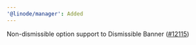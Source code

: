 ```yaml
---
'@linode/manager': Added
---
```


Non-dismissible option support to Dismissible Banner ([#12115](https://github.com/linode/manager/pull/12115))
